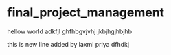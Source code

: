 # final_project_management
hellow world
adkfjl
ghfhbgvjvhj
jkbjhgjhbjhb

this is new line added by laxmi priya
dfhdkj
